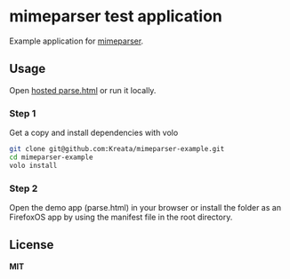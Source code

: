# mimeparser test application

Example application for [mimeparser](https://github.com/Kreata/mimeparser).

## Usage

Open [hosted parse.html](http://tahvel.info/mimeparser/parse.html) or run it locally.

### Step 1

Get a copy and install dependencies with volo

```bash
git clone git@github.com:Kreata/mimeparser-example.git
cd mimeparser-example
volo install
```

### Step 2

Open the demo app (parse.html) in your browser or install the folder as an FirefoxOS app by using the manifest file in the root directory.

## License

**MIT**
